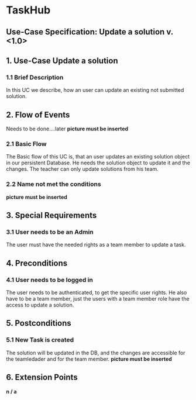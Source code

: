 # TaskHub
## Use-Case Specification: Update a solution  v. <1.0>

## 1. Use-Case Update a solution

### 1.1 Brief Description
In this UC we describe, how an user can update an existing not submitted solution.

## 2. Flow of Events
Needs to be done....later
__picture must be inserted__

### 2.1 Basic Flow
The Basic flow of this UC is, that an user updates an existing solution object in our persistent Database. He needs the solution object to update it and the changes. The teacher can only update solutions from his team.

### 2.2 Name not met the conditions
 __picture must be inserted__

## 3. Special Requirements
### 3.1 User needs to be an Admin
The user must have the needed rights as a team member to update a task.

## 4. Preconditions
### 4.1 User needs to be logged in
The user needs to be authenticated, to get the specific user rights. He also have to be a team member, just the users with a team member role have the access to update a solution.

## 5. Postconditions
### 5.1 New Task is created
The solution will be updated in the DB, and the changes are accessible for the teamledader and for the team member.
 __picture must be inserted__
  
## 6. Extension Points

**n / a**
